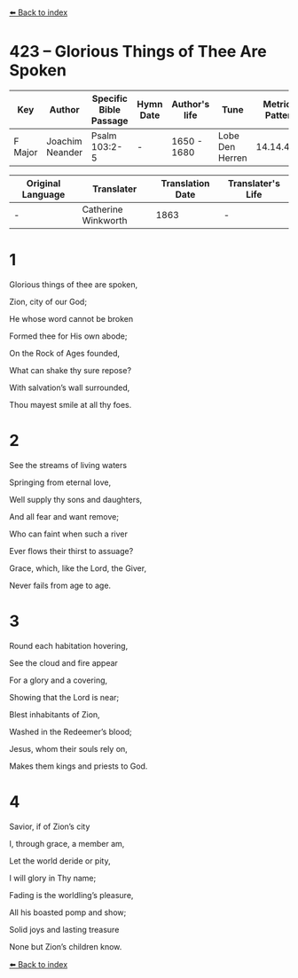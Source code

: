 [⬅️ Back to index](../README.md)

# 423 – Glorious Things of Thee Are Spoken

Key | Author   | Specific Bible Passage     |Hymn Date |Author's life |Tune |Metrical Pattern   |Composer/Source                                                                                        
-- | --------- | ---------------------------|----------|--------------|-----|-------------------|-------------   
F Major  | Joachim Neander      | Psalm 103:2-5 | -  | 1650 - 1680 | Lobe Den Herren | 14.14.4.7.8 | Chorale Book for England, 1863 

Original Language | Translater | Translation Date   | Translater's Life     
----------------- | --------- | --------------------|-------------   
\-  | Catherine Winkworth      | 1863 | -  | 1827 - 1878 



# 1

Glorious things of thee are spoken,

Zion, city of our God;

He whose word cannot be broken

Formed thee for His own abode;

On the Rock of Ages founded,

What can shake thy sure repose?

With salvation’s wall surrounded,

Thou mayest smile at all thy foes.



# 2

See the streams of living waters

Springing from eternal love,

Well supply thy sons and daughters,

And all fear and want remove;

Who can faint when such a river

Ever flows their thirst to assuage?

Grace, which, like the Lord, the Giver,

Never fails from age to age.



# 3

Round each habitation hovering,

See the cloud and fire appear

For a glory and a covering,

Showing that the Lord is near;

Blest inhabitants of Zion,

Washed in the Redeemer’s blood;

Jesus, whom their souls rely on,

Makes them kings and priests to God.



# 4

Savior, if of Zion’s city

I, through grace, a member am,

Let the world deride or pity,

I will glory in Thy name;

Fading is the worldling’s pleasure,

All his boasted pomp and show;

Solid joys and lasting treasure

None but Zion’s children know.

[⬅️ Back to index](../README.md)

